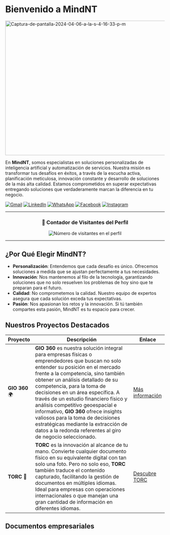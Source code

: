 # Bienvenido a MindNT

<a href="https://ibb.co/hc77DwQ"><img src="https://i.ibb.co/sCmmyzx/Captura-de-pantalla-2024-04-06-a-la-s-4-16-33-p-m.png" alt="Captura-de-pantalla-2024-04-06-a-la-s-4-16-33-p-m" border="0" width="1000" height="425"></a>

En **MindNT**, somos especialistas en soluciones personalizadas de inteligencia artificial y automatización de servicios. Nuestra misión es transformar tus desafíos en éxitos, a través de la escucha activa, planificación meticulosa, innovación constante y desarrollo de soluciones de la más alta calidad. Estamos comprometidos en superar expectativas entregando soluciones que verdaderamente marcan la diferencia en tu negocio.

<p align="left">
  <a href="#" title="Gmail">
  <img src="https://img.shields.io/badge/-Gmail-FF0000?style=flat-square&labelColor=FF0000&logo=gmail&logoColor=white&link=LINK-DO-SEU-GMAIL" alt="Gmail"/></a>
  <a href="#" title="LinkedIn">
  <img src="https://img.shields.io/badge/-Linkedin-0e76a8?style=flat-square&logo=Linkedin&logoColor=white&link=LINK-DO-SEU-LINKEDIN" alt="LinkedIn"/></a>
  <a href="#" title="WhatsApp">
  <img src="https://img.shields.io/badge/-WhatsApp-25d366?style=flat-square&labelColor=25d366&logo=whatsapp&logoColor=white&link=API-DO-SEU-WHATSAPP" alt="WhatsApp"/></a>
  <a href="#" title="Facebook">
  <img src="https://img.shields.io/badge/-Facebook-3b5998?style=flat-square&labelColor=3b5998&logo=facebook&logoColor=white&link=LINK-DO-SEU-FACEBOOK" alt="Facebook"/></a>
  <a href="#" title="Instagram">
  <img src="https://img.shields.io/badge/-Instagram-DF0174?style=flat-square&labelColor=DF0174&logo=instagram&logoColor=white&link=LINK-DO-SEU-INSTAGRAM" alt="Instagram"/></a>
</p>

---

<div align="center">
  <h3><b>📍 Contador de Visitantes del Perfil</b></h3>
</div>

<p align="center">
  <img src="https://profile-counter.glitch.me/MindNT/count.svg" alt="Número de visitantes en el perfil" />
</p>

---
## ¿Por Qué Elegir MindNT?

- **Personalización**: Entendemos que cada desafío es único. Ofrecemos soluciones a medida que se ajustan perfectamente a tus necesidades.
- **Innovación**: Nos mantenemos al filo de la tecnología, garantizando soluciones que no solo resuelven los problemas de hoy sino que te preparan para el futuro.
- **Calidad**: No comprometemos la calidad. Nuestro equipo de expertos asegura que cada solución exceda tus expectativas.
- **Pasión**: Nos apasionan los retos y la innovación. Si tú también compartes esta pasión, MindNT es tu espacio para crecer.


## Nuestros Proyectos Destacados

| Proyecto | Descripción | Enlace |
| -------- | ----------- | ------ |
| **GIO 360** 🌍 | **GIO 360** es nuestra solución integral para empresas físicas o emprendedores que buscan no solo entender su posición en el mercado frente a la competencia, sino también obtener un análisis detallado de su competencia, para la toma de decisiones en un área específica. A través de un estudio financiero físico y análisis competitivo geoespacial e informativo, **GIO 360** ofrece insights valiosos para la toma de decisiones estratégicas mediante la extracción de datos a la redonda referentes al giro de negocio seleccionado. | [Más información](#) |
| **TORC** 📄 | **TORC** es la innovación al alcance de tu mano. Convierte cualquier documento físico en su equivalente digital con tan solo una foto. Pero no solo eso, **TORC** también traduce el contenido capturado, facilitando la gestión de documentos en múltiples idiomas. Ideal para empresas con operaciones internacionales o que manejan una gran cantidad de información en diferentes idiomas. | [Descubre TORC](#) |


## Documentos empresariales
